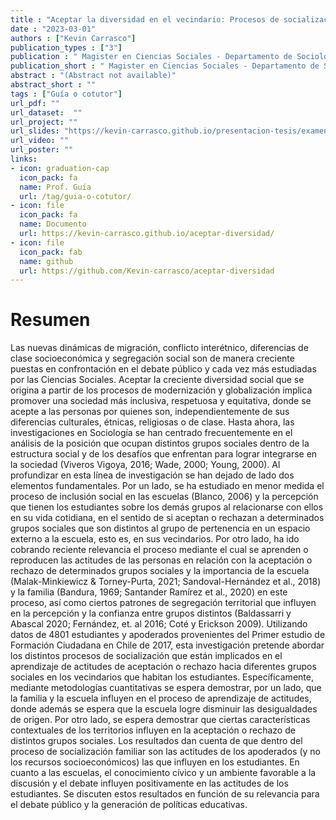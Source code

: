 ```yaml
---
title : "Aceptar la diversidad en el vecindario: Procesos de socialización política de actitudes hacia la diversidad social en estudiantes chilenos"
date : "2023-03-01"
authors : ["Kevin Carrasco"]
publication_types : ["3"]
publication : " Magister en Ciencias Sociales - Departamento de Sociología, Facultad de Ciencias Sociales, Universidad de Chile. Santiago de Chile"
publication_short : " Magister en Ciencias Sociales - Departamento de Sociología, Facultad de Ciencias Sociales, Universidad de Chile. Santiago de Chile"
abstract : "(Abstract not available)"
abstract_short : ""
tags : ["Guía o cotutor"]
url_pdf: "" 
url_dataset:  "" 
url_project: "" 
url_slides: "https://kevin-carrasco.github.io/presentacion-tesis/examen-titulo/presentacion.html#1" 
url_video: "" 
url_poster: "" 
links: 
- icon: graduation-cap 
  icon_pack: fa 
  name: Prof. Guía 
  url: /tag/guia-o-cotutor/ 
- icon: file 
  icon_pack: fa 
  name: Documento 
  url: https://kevin-carrasco.github.io/aceptar-diversidad/ 
- icon: file 
  icon_pack: fab 
  name: github 
  url: https://github.com/Kevin-carrasco/aceptar-diversidad
---
```

# Resumen
Las nuevas dinámicas de migración, conflicto interétnico, diferencias de clase socioeconómica y segregación social son de manera creciente puestas en confrontación en el debate público y cada vez más estudiadas por las Ciencias Sociales. Aceptar la creciente diversidad social que se origina a partir de los procesos de modernización y globalización implica promover una sociedad más inclusiva, respetuosa y equitativa, donde se acepte a las personas por quienes son, independientemente de sus diferencias culturales, étnicas, religiosas o de clase. Hasta ahora, las investigaciones en Sociología se han centrado frecuentemente en el análisis de la posición que ocupan distintos grupos sociales dentro de la estructura social y de los desafíos que enfrentan para lograr integrarse en la sociedad (Viveros Vigoya, 2016; Wade, 2000; Young, 2000). Al profundizar en esta línea de investigación se han dejado de lado dos elementos fundamentales. Por un lado, se ha estudiado en menor medida el proceso de inclusión social en las escuelas (Blanco, 2006) y la percepción que tienen los estudiantes sobre los demás grupos al relacionarse con ellos en su vida cotidiana, en el sentido de si aceptan o rechazan a determinados grupos sociales que son distintos al grupo de pertenencia en un espacio externo a la escuela, esto es, en sus vecindarios. Por otro lado, ha ido cobrando reciente relevancia el proceso mediante el cual se aprenden o reproducen las actitudes de las personas en relación con la aceptación o rechazo de determinados grupos sociales y la importancia de la escuela (Malak-Minkiewicz & Torney-Purta, 2021; Sandoval-Hernández et al., 2018) y la familia (Bandura, 1969; Santander Ramírez et al., 2020) en este proceso, así como ciertos patrones de segregación territorial que influyen en la percepción y la confianza entre grupos distintos (Baldassarri y Abascal 2020; Fernández, et. al 2016; Coté y Erickson 2009).
Utilizando datos de 4801 estudiantes y apoderados provenientes del Primer estudio de Formación Ciudadana en Chile de 2017, esta investigación pretende abordar los distintos procesos de socialización que están implicados en el aprendizaje de actitudes de aceptación o rechazo hacia diferentes grupos sociales en los vecindarios que habitan los estudiantes. Específicamente, mediante metodologías cuantitativas se espera demostrar, por un lado, que la familia y la escuela influyen en el proceso de aprendizaje de actitudes, donde además se espera que la escuela logre disminuir las desigualdades de origen. Por otro lado, se espera demostrar que ciertas características contextuales de los territorios influyen en la aceptación o rechazo de distintos grupos sociales. Los resultados dan cuenta de que dentro del proceso de socialización familiar son las actitudes de los apoderados (y no los recursos socioeconómicos) las que influyen en los estudiantes. En cuanto a las escuelas, el conocimiento cívico y un ambiente favorable a la discusión y el debate influyen positivamente en las actitudes de los estudiantes. Se discuten estos resultados en función de su relevancia para el debate público y la generación de políticas educativas.
